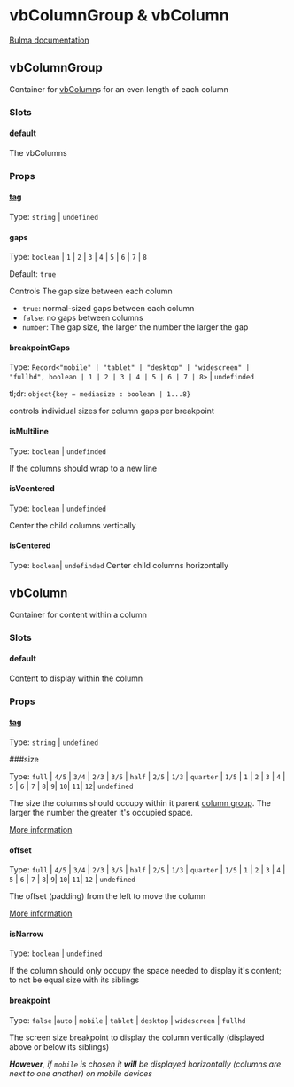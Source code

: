 # vbColumnGroup & vbColumn

[Bulma documentation](https://bulma.io/documentation/columns/)

## vbColumnGroup

Container for [vbColumn](#vbcolumn)s for an even length of each column

### Slots

#### default

The vbColumns

### Props

#### [tag](../../types/common_types.md#tag)

Type: `string` | `undefined`

#### gaps

Type: `boolean` | `1` | `2` | `3` | `4` | `5` | `6` | `7` | `8`

Default: `true`

Controls The gap size between each column

- `true`: normal-sized gaps between each column
- `false`: no gaps between columns
- `number`: The gap size, the larger the number the larger the gap

#### breakpointGaps

Type: `Record<"mobile" | "tablet" | "desktop" | "widescreen" | "fullhd", boolean | 1 | 2 | 3 | 4 | 5 | 6 | 7 | 8>` | `undefinded`

tl;dr: `object{key = mediasize : boolean | 1...8}`

controls individual sizes for column gaps per breakpoint

#### isMultiline

Type: `boolean` | `undefinded`

If the columns should wrap to a new line

#### isVcentered

Type: `boolean` | `undefinded`

Center the child columns vertically

#### isCentered

Type: `boolean`| `undefinded`
Center child columns horizontally

## vbColumn

Container for content within a column

### Slots

#### default

Content to display within the column

### Props

#### [tag](../../types/common_types.md#tag)

Type: `string` | `undefined`

###size

Type:  `full` | `4/5` | `3/4` | `2/3` | `3/5` | `half` | `2/5` | `1/3` | `quarter` | `1/5` | `1` | `2` | `3` | `4` | `5` | `6` | `7` | `8`| `9`| `10`| `11`| `12`| `undefined`

The size the columns should occupy within it parent [column group](#vbcolumngroup). The larger the number the greater
it's occupied space.

[More information](https://bulma.io/documentation/columns/sizes/)

#### offset

Type:   `full` | `4/5` | `3/4` | `2/3` | `3/5` | `half` | `2/5` | `1/3` | `quarter` | `1/5` | `1` | `2` | `3` | `4` | `5` | `6` | `7` | `8`| `9`| `10`| `11`| `12` | `undefined`

The offset (padding) from the left to move the column

[More information](https://bulma.io/documentation/columns/sizes/#offset)

#### isNarrow

Type: `boolean` | `undefined`

If the column should only occupy the space needed to display it's content; to not be equal size with its siblings

#### breakpoint

Type: `false` |`auto` | `mobile` | `tablet` | `desktop` | `widescreen` | `fullhd`

The screen size breakpoint to display the column vertically (displayed above or below its siblings)

_**However**, if `mobile` is chosen it **will** be displayed horizontally (columns are next to one another) on mobile
devices_